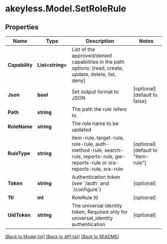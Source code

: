 # akeyless.Model.SetRoleRule

## Properties

Name | Type | Description | Notes
------------ | ------------- | ------------- | -------------
**Capability** | **List&lt;string&gt;** | List of the approved/denied capabilities in the path options: [read, create, update, delete, list, deny] | 
**Json** | **bool** | Set output format to JSON | [optional] [default to false]
**Path** | **string** | The path the rule refers to | 
**RoleName** | **string** | The role name to be updated | 
**RuleType** | **string** | item-rule, target-rule, role-rule, auth-method-rule, search-rule, reports-rule, gw-reports-rule or sra-reports-rule, sra-rule | [optional] [default to "item-rule"]
**Token** | **string** | Authentication token (see &#x60;/auth&#x60; and &#x60;/configure&#x60;) | [optional] 
**Ttl** | **int** | RoleRule ttl | [optional] 
**UidToken** | **string** | The universal identity token, Required only for universal_identity authentication | [optional] 

[[Back to Model list]](../README.md#documentation-for-models) [[Back to API list]](../README.md#documentation-for-api-endpoints) [[Back to README]](../README.md)

